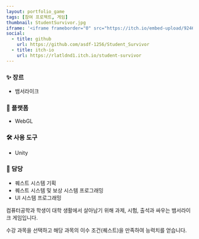 ```yaml
---
layout: portfolio_game
tags: [참여 프로젝트, 게임]
thumbnail: StudentSurvivor.jpg
iframe: '<iframe frameborder="0" src="https://itch.io/embed-upload/9246182" allow="autoplay; fullscreen" style="width: 600px; height: 900px; transform: scale(0.5) translateX(-50%); /* 300/1980 */ transform-origin: top left; border: none;"><a href="https://rlatldnd1.itch.io/student-survivor">Play Student Survivor on itch.io</a></iframe>'
social:
  - title: github
    url: https://github.com/asdf-1256/Student_Survivor
  - title: itch-io
    url: https://rlatldnd1.itch.io/student-survivor
---
```

<!-- card: 💡 게임 개요 -->

### ✨ 장르
- 뱀서라이크

### 📱 플랫폼
- WebGL

### 🛠 사용 도구
- Unity

### 👤 담당
- 퀘스트 시스템 기획
- 퀘스트 시스템 및 보상 시스템 프로그래밍
- UI 시스템 프로그래밍

<!-- card: 📖 게임 소개 -->

컴퓨터공학과 학생이 대학 생활에서 살아남기 위해 과제, 시험, 출석과 싸우는 뱀서라이크 게임입니다.

수강 과목을 선택하고 해당 과목의 이수 조건(퀘스트)을 만족하여 능력치를 얻습니다.